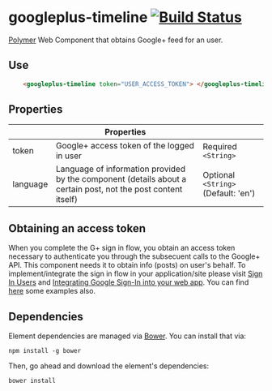 # googleplus-timeline [![Build Status](https://travis-ci.org/JuanFryS/googleplus-timeline.svg?branch=master)](https://travis-ci.org/JuanFryS/googleplus-timeline)

[Polymer](https://www.polymer-project.org/1.0/) Web Component that obtains Google+ feed for an user.

## Use
```html
    <googleplus-timeline token="USER_ACCESS_TOKEN"> </googleplus-timeline>
```

## Properties

|                     | Properties                                                                                                                                   |                                   |
|---------------------|---------------------------------------------------------------------------------------------------------------------------------------------|-----------------------------------|
| token               | Google+ access token of the logged in user                                                                   | Required `<String>`               |
| language               | Language of information provided by the component (details about a certain post, not the post content itself)                                                                   | Optional `<String>`    (Default: 'en')           |

## Obtaining an access token
When you complete the G+ sign in flow, you obtain an access token necessary to authenticate you through the subsecuent calls to the Google+ API. This component needs it to obtain info (posts) on user's behalf.  To implement/integrate the sign in flow in your application/site please visit [Sign In Users](https://developers.google.com/+/web/signin/) and [Integrating Google Sign-In into your web app](https://developers.google.com/identity/sign-in/web/sign-in). You can find [here](https://developers.google.com/identity/) some examples also.

## Dependencies

Element dependencies are managed via [Bower](http://bower.io/). You can
install that via:

    npm install -g bower

Then, go ahead and download the element's dependencies:

    bower install
